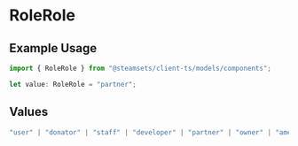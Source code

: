 # RoleRole

## Example Usage

```typescript
import { RoleRole } from "@steamsets/client-ts/models/components";

let value: RoleRole = "partner";
```

## Values

```typescript
"user" | "donator" | "staff" | "developer" | "partner" | "owner" | "amethyst" | "amber" | "emerald" | "sapphire" | "ruby" | "diamond" | "contributor" | "early_supporter" | "beta" | "translator" | "top_100" | "badge_scout"
```